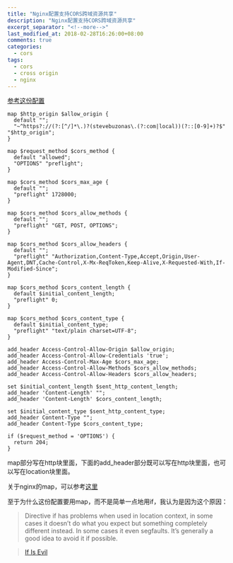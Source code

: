 ```yaml
---
title: "Nginx配置支持CORS跨域资源共享"
description: "Nginx配置支持CORS跨域资源共享"
excerpt_separator: "<!--more-->"
last_modified_at: 2018-02-28T16:26:00+08:00
comments: true
categories:
  - cors
tags:
  - cors
  - cross origin
  - nginx
---
```


[参考这份配置](https://gist.github.com/JamaisMagic/357eb0b0be4d1b33ac4ab47388388483)

```nginx
map $http_origin $allow_origin {
  default "";
  "~^https?://(?:[^/]*\.)?(stevebuzonas\.(?:com|local))(?::[0-9]+)?$" "$http_origin";
}

map $request_method $cors_method {
  default "allowed";
  "OPTIONS" "preflight";
}

map $cors_method $cors_max_age {
  default "";
  "preflight" 1728000;
}

map $cors_method $cors_allow_methods {
  default "";
  "preflight" "GET, POST, OPTIONS";
}

map $cors_method $cors_allow_headers {
  default "";
  "preflight" "Authorization,Content-Type,Accept,Origin,User-Agent,DNT,Cache-Control,X-Mx-ReqToken,Keep-Alive,X-Requested-With,If-Modified-Since";
}

map $cors_method $cors_content_length {
  default $initial_content_length;
  "preflight" 0;
}

map $cors_method $cors_content_type {
  default $initial_content_type;
  "preflight" "text/plain charset=UTF-8";
}

add_header Access-Control-Allow-Origin $allow_origin;
add_header Access-Control-Allow-Credentials 'true';
add_header Access-Control-Max-Age $cors_max_age;
add_header Access-Control-Allow-Methods $cors_allow_methods;
add_header Access-Control-Allow-Headers $cors_allow_headers;

set $initial_content_length $sent_http_content_length;
add_header 'Content-Length' "";
add_header 'Content-Length' $cors_content_length;

set $initial_content_type $sent_http_content_type;
add_header Content-Type "";
add_header Content-Type $cors_content_type;

if ($request_method = 'OPTIONS') {
  return 204;
}
```

map部分写在http块里面，下面的add_header部分既可以写在http块里面，也可以写在location块里面。

关于nginx的map，可以参考[这里](http://nginx.org/en/docs/http/ngx_http_map_module.html)

至于为什么这份配置要用map，而不是简单一点地用if，我认为是因为这个原因：

> Directive if has problems when used in location context, in some cases it doesn’t do what you expect but something completely different instead. In some cases it even segfaults. It’s generally a good idea to avoid it if possible.

> <site><a target="_blank" href="https://www.nginx.com/resources/wiki/start/topics/depth/ifisevil/">If Is Evil</a></site>
